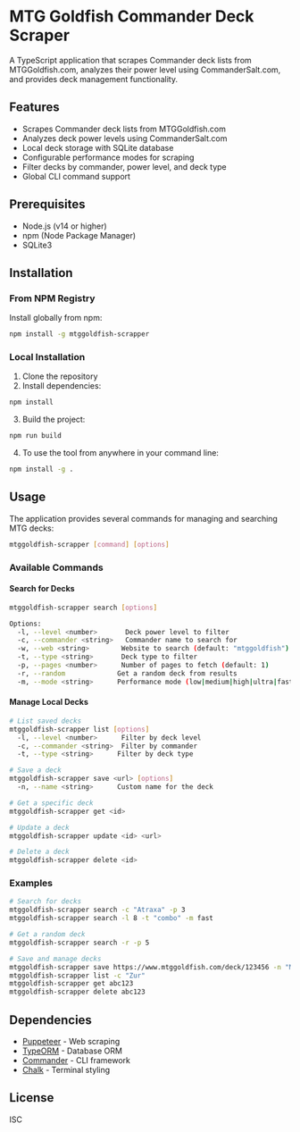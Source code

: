 # MTG Goldfish Commander Deck Scraper

A TypeScript application that scrapes Commander deck lists from MTGGoldfish.com, analyzes their power level using CommanderSalt.com, and provides deck management functionality.

## Features

- Scrapes Commander deck lists from MTGGoldfish.com
- Analyzes deck power levels using CommanderSalt.com
- Local deck storage with SQLite database
- Configurable performance modes for scraping
- Filter decks by commander, power level, and deck type
- Global CLI command support

## Prerequisites

- Node.js (v14 or higher)
- npm (Node Package Manager)
- SQLite3

## Installation

### From NPM Registry

Install globally from npm:

```bash
npm install -g mtggoldfish-scrapper
```

### Local Installation

1. Clone the repository
2. Install dependencies:
```bash
npm install
```
3. Build the project:
```bash
npm run build
```
4. To use the tool from anywhere in your command line:

```bash
npm install -g .
```

## Usage

The application provides several commands for managing and searching MTG decks:

```bash
mtggoldfish-scrapper [command] [options]
```

### Available Commands

#### Search for Decks
```bash
mtggoldfish-scrapper search [options]

Options:
  -l, --level <number>       Deck power level to filter
  -c, --commander <string>   Commander name to search for
  -w, --web <string>        Website to search (default: "mtggoldfish")
  -t, --type <string>       Deck type to filter
  -p, --pages <number>      Number of pages to fetch (default: 1)
  -r, --random             Get a random deck from results
  -m, --mode <string>      Performance mode (low|medium|high|ultra|fast|ultrafast)
```

#### Manage Local Decks
```bash
# List saved decks
mtggoldfish-scrapper list [options]
  -l, --level <number>      Filter by deck level
  -c, --commander <string>  Filter by commander
  -t, --type <string>      Filter by deck type

# Save a deck
mtggoldfish-scrapper save <url> [options]
  -n, --name <string>      Custom name for the deck

# Get a specific deck
mtggoldfish-scrapper get <id>

# Update a deck
mtggoldfish-scrapper update <id> <url>

# Delete a deck
mtggoldfish-scrapper delete <id>
```

### Examples

```bash
# Search for decks
mtggoldfish-scrapper search -c "Atraxa" -p 3
mtggoldfish-scrapper search -l 8 -t "combo" -m fast

# Get a random deck
mtggoldfish-scrapper search -r -p 5

# Save and manage decks
mtggoldfish-scrapper save https://www.mtggoldfish.com/deck/123456 -n "My Combo Deck"
mtggoldfish-scrapper list -c "Zur"
mtggoldfish-scrapper get abc123
mtggoldfish-scrapper delete abc123
```

## Dependencies

- [Puppeteer](https://www.npmjs.com/package/puppeteer) - Web scraping
- [TypeORM](https://www.npmjs.com/package/typeorm) - Database ORM
- [Commander](https://www.npmjs.com/package/commander) - CLI framework
- [Chalk](https://www.npmjs.com/package/chalk) - Terminal styling

## License

ISC